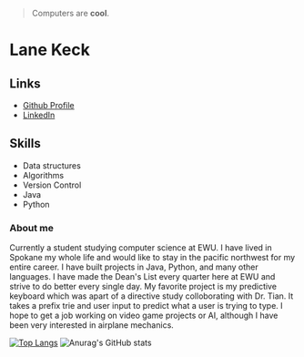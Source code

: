 > Computers are **cool**. 
# Lane Keck
## Links
- [Github Profile](https://github.com/lanekooky)
- [LinkedIn](https://www.linkedin.com/in/lane-keck-8174a0269/)
## Skills
- Data structures
- Algorithms
- Version Control
- Java
- Python

### About me
Currently a student studying computer science at EWU. I have lived in Spokane my whole
life and would like to stay in the pacific northwest for my entire career. I have built 
projects in Java, Python, and many other languages. I have made the Dean's List every quarter
here at EWU and strive to do better every single day. My favorite project is my predictive keyboard 
which was apart of a directive study colloborating with Dr. Tian. It takes a prefix trie and user input to predict what a user is trying to type. I hope to get a job working on video game projects 
or AI, although I have been very interested in airplane mechanics.


[![Top Langs](https://github-readme-stats.vercel.app/api/top-langs/?username=lanekooky)](https://github.com/anuraghazra/github-readme-stats)
![Anurag's GitHub stats](https://github-readme-stats.vercel.app/api?username=lanekooky&show_icons=true&theme=radical)
